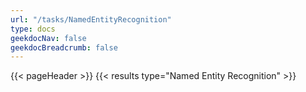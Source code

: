 ```yaml
---
url: "/tasks/NamedEntityRecognition"
type: docs
geekdocNav: false
geekdocBreadcrumb: false
---
```


{{< pageHeader >}}
{{< results type="Named Entity Recognition" >}}
